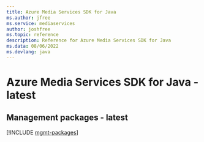 ```yaml
---
title: Azure Media Services SDK for Java
ms.author: jfree
ms.service: mediaservices
author: joshfree
ms.topic: reference
description: Reference for Azure Media Services SDK for Java
ms.data: 08/06/2022
ms.devlang: java
---
```

# Azure Media Services SDK for Java - latest

## Management packages - latest
[!INCLUDE [mgmt-packages](media-services-mgmt-index.md)]